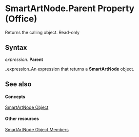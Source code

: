 
# SmartArtNode.Parent Property (Office)

Returns the calling object. Read-only


## Syntax

 _expression_. **Parent**

 _expression_An expression that returns a  **SmartArtNode** object.


## See also


#### Concepts


 [SmartArtNode Object](3987d02d-beb1-8ce0-acbb-3fc0a05b2341.md)
#### Other resources


 [SmartArtNode Object Members](8472d586-87ed-2dd7-054b-e821f1738e3c.md)
